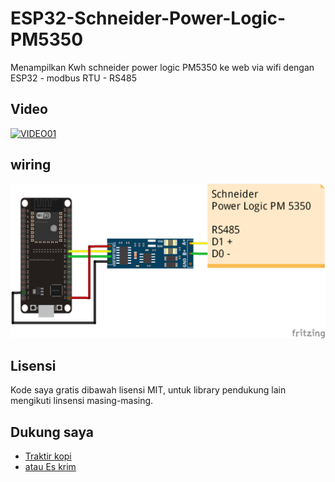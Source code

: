 # ESP32-Schneider-Power-Logic-PM5350
Menampilkan Kwh schneider power logic PM5350 ke web via wifi dengan ESP32 - modbus RTU - RS485

## Video
[![VIDEO01](http://img.youtube.com/vi/93auUo5aZIw/0.jpg)](https://youtu.be/93auUo5aZIw)

## wiring
![wiring](code_ESP32/Wiring.png)

## Lisensi
Kode saya gratis dibawah lisensi MIT, untuk library pendukung lain mengikuti linsensi masing-masing.

## Dukung saya 
- [Traktir kopi](https://sociabuzz.com/fahroniganteng/tribe)
- [atau Es krim](https://trakteer.id/fahroniganteng/tip) 
